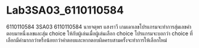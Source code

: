 # Lab3SA03_6110110584
6110110584
3SA03
6110110584 นายจตุพร แสงราวี เกมเดาเลขโปรแกรมจะทำการสุ่มเลขคำตอบมาหนึ่งเลขและสุ่ม choice ให้กับผู้เล่นเมื่อผู้เล่นเลือก choice 
โปรแกรมจะบอกว่า choice ที่เลือกมีค่ามากกว่าหรือน้อยกว่าคำตอบและหากตอบผิดครบสามครั้งจะทำการให้เลือกใหม่
